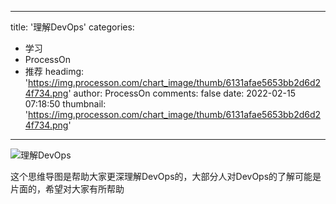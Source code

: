 
---
title: '理解DevOps'
categories: 
 - 学习
 - ProcessOn
 - 推荐
headimg: 'https://img.processon.com/chart_image/thumb/6131afae5653bb2d6d24f734.png'
author: ProcessOn
comments: false
date: 2022-02-15 07:18:50
thumbnail: 'https://img.processon.com/chart_image/thumb/6131afae5653bb2d6d24f734.png'
---

<div>   
<img class="thumb" alt="理解DevOps" src="https://img.processon.com/chart_image/thumb/6131afae5653bb2d6d24f734.png" referrerpolicy="no-referrer">
<p>这个思维导图是帮助大家更深理解DevOps的，大部分人对DevOps的了解可能是片面的，希望对大家有所帮助</p>  
</div>
            